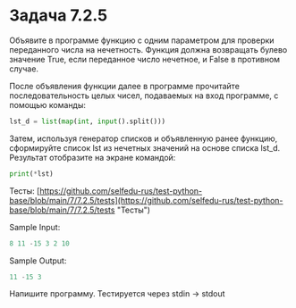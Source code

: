 # Задача 7.2.5

Объявите в программе функцию с одним параметром для проверки переданного числа на нечетность. Функция должна возвращать булево значение True, если переданное число нечетное, и False в противном случае. 

После объявления функции далее в программе прочитайте последовательность целых чисел, подаваемых на вход программе, с помощью команды:

```python
lst_d = list(map(int, input().split()))
```

Затем, используя генератор списков и объявленную ранее функцию, сформируйте список lst из нечетных значений на основе списка lst_d. Результат отобразите на экране командой:

```python
print(*lst)
```

Тесты: [https://github.com/selfedu-rus/test-python-base/blob/main/7/7.2.5/tests](https://github.com/selfedu-rus/test-python-base/blob/main/7/7.2.5/tests "Тесты")

Sample Input:

```python
8 11 -15 3 2 10
```

Sample Output:

```python
11 -15 3
```

Напишите программу. Тестируется через stdin → stdout
